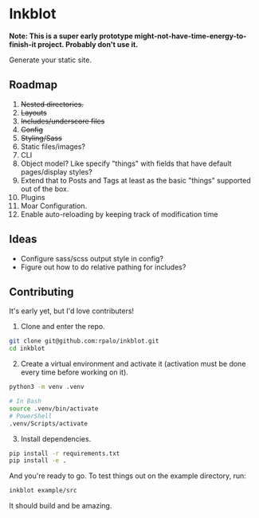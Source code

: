 # Inkblot

**Note: This is a super early prototype might-not-have-time-energy-to-finish-it project.  Probably don't use it.**

Generate your static site.

## Roadmap

  1. ~~Nested directories.~~
  2. ~~Layouts~~
  3. ~~Includes/underscore files~~
  4. ~~Config~~
  5. ~~Styling/Sass~~
  6. Static files/images?
  7. CLI
  8. Object model?  Like specify "things" with fields that have default pages/display styles?
  9. Extend that to Posts and Tags at least as the basic "things" supported out of the box.
  10. Plugins
  11. Moar Configuration.
  12. Enable auto-reloading by keeping track of modification time

## Ideas

- Configure sass/scss output style in config?
- Figure out how to do relative pathing for includes?

## Contributing

It's early yet, but I'd love contributers!

1. Clone and enter the repo.

```bash
git clone git@github.com:rpalo/inkblot.git
cd inkblot
```

2. Create a virtual environment and activate it (activation must be done every time before working on it).

```bash
python3 -m venv .venv

# In Bash
source .venv/bin/activate
# PowerShell
.venv/Scripts/activate
```

3. Install dependencies.

```bash
pip install -r requirements.txt
pip install -e .
```

And you're ready to go.  To test things out on the example directory, run:

```bash
inkblot example/src
```

It should build and be amazing.
